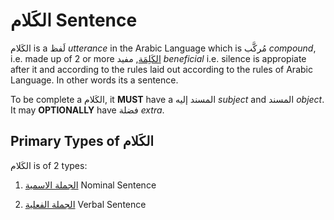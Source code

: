 # الكَلام Sentence

الكَلام is a لَفظ *utterance* in the Arabic Language which is مُرکَّب *compound*, i.e. made up of 2 or more [الكَلِمَة](/reference/nahw/kalimah), مفيد *beneficial* i.e. silence is appropiate after it and according to the rules laid out according to the rules of Arabic Language. In other words its a sentence. 

To be complete a الكَلام, it **MUST** have a المسند إليه *subject* and المسند *object*. It may **OPTIONALLY** have فضلة *extra*. 

## Primary Types of الكَلام

الكَلام is of 2 types: 

1. [الجملة الاسمية](/reference/nahw/joomla_ismia/) Nominal Sentence

2. [الجملة الفعلية](/reference/nahw/joomla_filia/) Verbal Sentence





